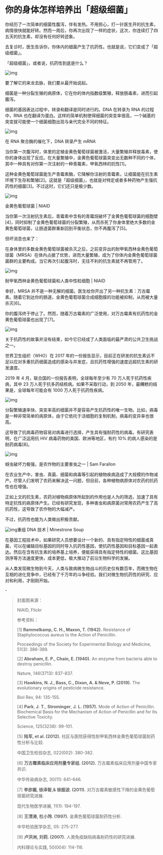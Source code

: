 # 你的身体怎样培养出「超级细菌」

你经历了⼀次简单的细菌性腹泻，伴有发热。不用担心，打一针医⽣开的抗⽣素，病情很快就能好转。然⽽⼀周后，你再次出现了⼀样的症状，这次，你连续打了四五天的抗⽣素，却没有任何好转迹象。

去复诊时，医⽣告诉你，你体内的细菌产⽣了抗药性。也就是说，它们变成了「超级细菌」。

「超级细菌」，或者说，抗药性到底是什么？

![img](https://i.loli.net/2021/11/06/QI4bjz1KrJ8CFWt.jpg)

要了解它的来龙去脉，我们要从最开始说起。

细菌是⼀种分裂生殖的病原体，它在你的体内指数级繁殖，释放肠毒素，进而引起腹泻。

细菌的基因表达过程中，转录和翻译是同时进⾏的。DNA 在转录为 RNA 的过程中，RNA 也在翻译为蛋⽩。这样的简单机制使得细菌的突变率很⾼，⼀个碱基的突变就可能使⼀个细菌细胞出现与亲代完全不同的特征。

![img](https://mmbiz.qpic.cn/mmbiz_gif/SlOqFKqEO4FmQlmfjOBVoTGMwf6Upa6UnCgKm8fPricXbMwpCgiakGRI7ICMu7Neh597Sc73BicfMMWnerTEJJ4sg/640?wx_fmt=gif)

在 RNA 聚合酶的催化下，DNA 转录产生 mRNA

当你第⼀次腹泻时，体⾥的定植⾦⻩⾊葡萄球菌被激活，⼤量繁殖并释放毒素，使你的身体出现了反应。在⼤量繁殖中，⾦⻩⾊葡萄球菌突变出⽆数种不同的个体，其中⼀种具有对你第⼀次注射的⼀种⻘霉素，甲氧⻄林的抗性[1]。

这种⾦⻩⾊葡萄球菌能⽣产⻘霉素酶，它降解你注射的⻘霉素，让细菌能在抗⽣素环境下⽣存和繁殖[2]。这就是「超级细菌」，也就是对特定或者多种药物产⽣强抗药性的细菌[3]。不过这时，它们还只是极少数。

![img](https://i.loli.net/2021/11/06/2HdTLao5jSlU1ft.jpg)

金黄色葡萄球菌 | NIAID

当你第⼀次注射抗⽣素后，⻘霉素中含有的⻘霉烷破坏了⾦⻩⾊葡萄球菌的细胞壁[4]，同时抑制了⾦⻩⾊葡萄球菌的分裂繁殖，从⽽杀死了你身体⾥绝⼤多数的⾦⻩⾊葡萄球菌，让肠道菌群重新回到平衡状态，你不再腹泻了[5]。

但坏消息也来了：

在身体⾥的多数⾦⻩⾊葡萄球菌被杀灭之后，之前变异出的耐甲氧西林金黄色葡萄球菌（MRSA）在体内占据了优势，进而⼤量繁殖，成为了你体内⾦⻩⾊葡萄球菌菌群的主要构成。当它再次引起腹泻时，⽆往不利的抗⽣素就不再管⽤了。

![img](https://i.loli.net/2021/11/06/V4WvqnEoJhcm3bS.jpg)

耐甲氧西林金黄色葡萄球菌和人类中性粒细胞 | NIAID

幸好，MRSA 并不是⼀种⽆解的细菌。医⽣给你开出了另⼀种抗⽣素：万古霉素。随着它到达你的肠道，⾦⻩⾊葡萄球菌合成细胞膜的功能被抑制，从⽽被⼤量杀灭[6]。

你的腹泻终于停⽌了。然⽽，随着万古霉素的广泛使用，对万古霉素有抗药性的金黄色葡萄球菌也出现了[7]。

![img](https://i.loli.net/2021/11/06/dZDuKvifc9TQ5Ye.png)

关于抗药性的故事并没有结束，如今它已经成了人类面临的最严肃的公共卫生挑战之一。

世界卫生组织（WHO）在 2017 年的一份报告显示，目前正在研发的抗生素远不足以应对多重抗药细菌造成的感染与并发症，且抗药性增强的速度远超抗生素的研发速度。

2019 年 4 月，联合国的一份报告表明，全球每年至少有 70 万人死于抗药性疾病，其中 23 万人死于抗多药结核病。如果不采取行动，到 2050 年，最糟糕的结果是，全球每年可能会有 1000 万人死于抗药性疾病。

![img](https://i.loli.net/2021/11/06/9vgdXKZY3PhLwFi.png)

分裂繁殖速率快、突变率高的细菌并不是容易产生抗药性的唯一生物。比如，病毒是一种非常简单的病原体，由于它依托于活细胞的复制机制，病毒的变异率也很高。

这导致了抗病毒药物容易对病毒进行选择，产生具有强耐药性的病毒。有研究表明，在广泛运用抗 HIV 病毒药物的美国、欧洲等地区，有约 10% 的病人感染的是耐药病毒[8]。

![img](https://i.loli.net/2021/11/06/2nN6JKlVaGyMP1S.jpg)

蚜虫破坏力极强，是农作物的主要害虫之一 | Sam Farallon

在农业⽣产中，害⾍、真菌、细菌和病毒等引起的植物疾病造成了⼤规模的作物减产。尽管⼈们发明了农药来解决这⼀问题，但⽬前，各种植物病原体对农药的抗药性也在增强。

正如上文的抗生素，农药对植物病原体所起到的作用也是人为的筛选，加速了具有特定抗性的病原体产生。已经有研究发现，多种害⾍和病原菌对常⽤农药产⽣了⾼抗药性，这导致了农作物的⼤幅减产。

不过，抗药性也能为⼈类做出积极贡献。

![img](https://i.loli.net/2021/11/06/uGpLVwWcfTe76RX.png)重组 DNA 技术 | Minestrone Soup

在基因⼯程技术中，如果研究⼈员想要设计⼀个新的、具有指定特性的细菌或真菌，可以在编辑⽬标基因的同时导⼊抗药性基因，使抗药性基因和⽬标基因⼀起表达。然后在含有抗⽣素的培养基上培养，便能获得具有指定特性的细菌。这比基因测序等⽅法速度更快，成本更低，极⼤推动了前沿⽣物科学的发展。

从⼈类发现微⽣物到今天，⼈类与致病微⽣物战⽃的历史仅有数百年，⽽微⽣物在互相的进化竞争中，已经有了千万年的⽃争经验。我们对微⽣物抗药性的研究、应对和利⽤，才刚刚开始。

\-

> 封面图来源：
>
> NIAID, Flickr
>
> 参考资料：
>
> [1] **Rammelkamp, C. H., Maxon, T. (1942).** Resistance of Staphylococcus aureus to the Action of Penicillin.
>
> Proceedings of the Society for Experimental Biology and Medicine, 51(3): 386-389.
>
> [2] **Abraham, E. P., Chain, E. (1940).** An enzyme from bacteria able to destroy penicillin.
>
> Nature, 146(3713): 837-837.
>
> [3] **Hawkins, N. J., Bass, C., Dixon, A. & Neve, P. (2019).** The evolutionary origins of pesticide resistance.
>
> Biol Rev, 94: 135-155.
>
> [4] **Park**, **J**. **T.**, **Strominger**, **J.** **L.** **(1957).** Mode of Action of Penicillin. Biochemical Basis for the Mechanism of Action of Penicillin and for Its Selective Toxicity.
>
> Science, 125(3238): 99-101.
>
> [5] **陆军, et al. (2012).** 社区与医院获得性耐甲氧⻄林⾦⻩⾊葡萄球菌耐药性分析与⽐较.
>
> 中国卫⽣检验杂志, 022(002): 380-382.
>
> [6] **万古霉素临床应⽤剂量专家组. (2012).** 万古霉素临床应⽤剂量中国专家共识.
>
> 中华传染病杂志, 30(11): 641-646.
>
> [7] **李彦媚, 徐泽智,& 徐振波. (2011).** 对万古霉素敏感性下降的金黄色葡萄球菌研究进展.
>
> 现代生物医学进展, 11(1): 194-197.
>
> [8] **王清涛, 杜⼩玲. (1997).** ⾦⻩⾊葡萄球菌耐药性分析.
>
> 中华检验医学杂志, 05: 275-277.
>
> [9] **卢洪洲, 刘莉. (2007).** 人类免疫缺陷病毒耐药性的研究进展.
>
> 内科理论与实践, 50(004): 114-116.